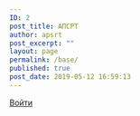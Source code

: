 ```yaml
---
ID: 2
post_title: АПСРТ
author: apsrt
post_excerpt: ""
layout: page
permalink: /base/
published: true
post_date: 2019-05-12 16:59:13
---
```

<!-- wp:html -->
<a href="/base/wp-login.php">Войти</a>
<!-- /wp:html -->